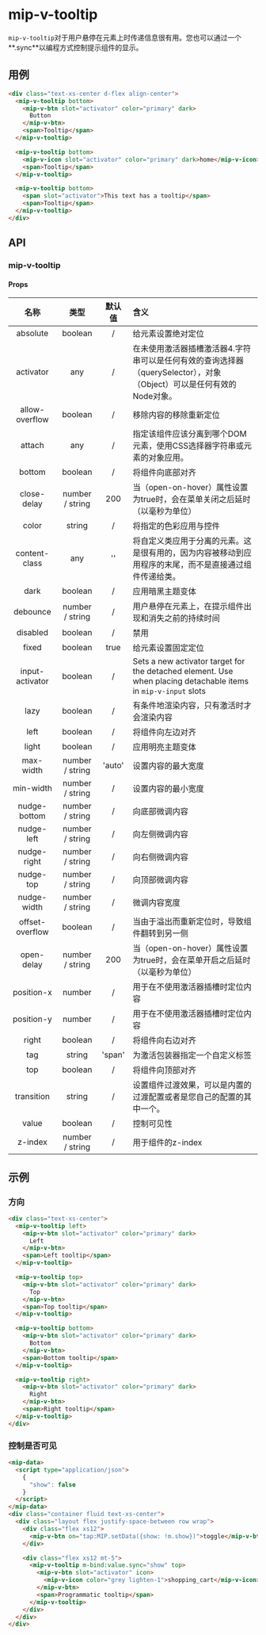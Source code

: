 # mip-v-tooltip

`mip-v-tooltip`对于用户悬停在元素上时传递信息很有用。您也可以通过一个**.sync**以编程方式控制提示组件的显示。

## 用例

```html
<div class="text-xs-center d-flex align-center">
  <mip-v-tooltip bottom>
    <mip-v-btn slot="activator" color="primary" dark>
      Button
    </mip-v-btn>
    <span>Tooltip</span>
  </mip-v-tooltip>

  <mip-v-tooltip bottom>
    <mip-v-icon slot="activator" color="primary" dark>home</mip-v-icon>
    <span>Tooltip</span>
  </mip-v-tooltip>

  <mip-v-tooltip bottom>
    <span slot="activator">This text has a tooltip</span>
    <span>Tooltip</span>
  </mip-v-tooltip>
</div>
```

## API

### mip-v-tooltip

#### Props

名称|类型|默认值|含义
:--:|:--:|:--:|:---
absolute|boolean|/|给元素设置绝对定位
activator|any|/|在未使用激活器插槽激活器4.字符串可以是任何有效的查询选择器（querySelector），对象（Object）可以是任何有效的Node对象。
allow-overflow|boolean|/|移除内容的移除重新定位
attach|any|/|指定该组件应该分离到哪个DOM元素，使用CSS选择器字符串或元素的对象应用。
bottom|boolean|/|将组件向底部对齐
close-delay|number / string|200|当（open-on-hover）属性设置为true时，会在菜单关闭之后延时（以毫秒为单位）
color|string|/|将指定的色彩应用与控件
content-class|any|''|将自定义类应用于分离的元素。这是很有用的，因为内容被移动到应用程序的末尾，而不是直接通过组件传递给类。
dark|boolean|/|应用暗黑主题变体
debounce|number / string|/|用户悬停在元素上，在提示组件出现和消失之前的持续时间
disabled|boolean|/|禁用
fixed|boolean|true|给元素设置固定定位
input-activator|boolean|/|Sets a new activator target for the detached element. Use when placing detachable items in `mip-v-input` slots
lazy|boolean|/|有条件地渲染内容，只有激活时才会渲染内容
left|boolean|/|将组件向左边对齐
light|boolean|/|应用明亮主题变体
max-width|number / string|'auto'|设置内容的最大宽度
min-width|number / string|/|设置内容的最小宽度
nudge-bottom|number / string|/|向底部微调内容
nudge-left|number / string|/|向左侧微调内容
nudge-right|number / string|/|向右侧微调内容
nudge-top|number / string|/|向顶部微调内容
nudge-width|number / string|/|微调内容宽度
offset-overflow|boolean|/|当由于溢出而重新定位时，导致组件翻转到另一侧
open-delay|number / string|200|当（open-on-hover）属性设置为true时，会在菜单开启之后延时（以毫秒为单位）
position-x|number|/|用于在不使用激活器插槽时定位内容
position-y|number|/|用于在不使用激活器插槽时定位内容
right|boolean|/|将组件向右边对齐
tag|string|'span'|为激活包装器指定一个自定义标签
top|boolean|/|将组件向顶部对齐
transition|string|/|设置组件过渡效果，可以是内置的过渡配置或者是您自己的配置的其中一个。
value|boolean|/|控制可见性
z-index|number / string|/|用于组件的z-index

## 示例

### 方向

```html
<div class="text-xs-center">
  <mip-v-tooltip left>
    <mip-v-btn slot="activator" color="primary" dark>
      Left
    </mip-v-btn>
    <span>Left tooltip</span>
  </mip-v-tooltip>

  <mip-v-tooltip top>
    <mip-v-btn slot="activator" color="primary" dark>
      Top
    </mip-v-btn>
    <span>Top tooltip</span>
  </mip-v-tooltip>

  <mip-v-tooltip bottom>
    <mip-v-btn slot="activator" color="primary" dark>
      Bottom
    </mip-v-btn>
    <span>Bottom tooltip</span>
  </mip-v-tooltip>

  <mip-v-tooltip right>
    <mip-v-btn slot="activator" color="primary" dark>
      Right
    </mip-v-btn>
    <span>Right tooltip</span>
  </mip-v-tooltip>
</div>
```

### 控制是否可见

```html
<mip-data>
  <script type="application/json">
    {
      "show": false
    }
  </script>
</mip-data>
<div class="container fluid text-xs-center">
  <div class="layout flex justify-space-between row wrap">
    <div class="flex xs12">
      <mip-v-btn on="tap:MIP.setData({show: !m.show})">toggle</mip-v-btn>
    </div>

    <div class="flex xs12 mt-5">
      <mip-v-tooltip m-bind:value.sync="show" top>
        <mip-v-btn slot="activator" icon>
          <mip-v-icon color="grey lighten-1">shopping_cart</mip-v-icon>
        </mip-v-btn>
        <span>Programmatic tooltip</span>
      </mip-v-tooltip>
    </div>
  </div>
</div>
```
